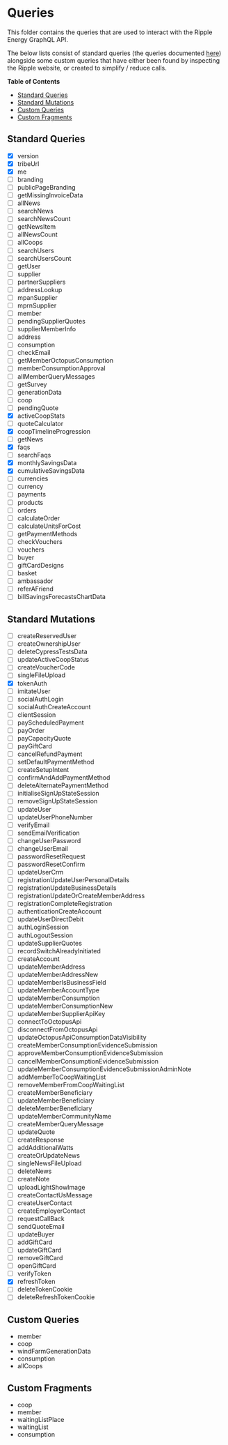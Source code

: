 # Queries

This folder contains the queries that are used to interact with the Ripple Energy GraphQL API.

The below lists consist of standard queries (the queries documented [here](https://rippleenergy.com/graphql)) alongside some custom queries that have either been found by inspecting the Ripple website, or created to simplify / reduce calls. 

**Table of Contents**

 - [Standard Queries](#standard-queries)  
 - [Standard Mutations](#standard-mutations)
 - [Custom Queries](#custom-queries)
 - [Custom Fragments](#custom-fragments)

## Standard Queries

 - [x] version
 - [x] tribeUrl
 - [x] me
 - [ ] branding
 - [ ] publicPageBranding
 - [ ] getMissingInvoiceData
 - [ ] allNews
 - [ ] searchNews
 - [ ] searchNewsCount
 - [ ] getNewsItem
 - [ ] allNewsCount
 - [ ] allCoops
 - [ ] searchUsers
 - [ ] searchUsersCount
 - [ ] getUser
 - [ ] supplier
 - [ ] partnerSuppliers
 - [ ] addressLookup
 - [ ] mpanSupplier
 - [ ] mprnSupplier
 - [ ] member
 - [ ] pendingSupplierQuotes
 - [ ] supplierMemberInfo
 - [ ] address
 - [ ] consumption
 - [ ] checkEmail
 - [ ] getMemberOctopusConsumption
 - [ ] memberConsumptionApproval
 - [ ] allMemberQueryMessages
 - [ ] getSurvey
 - [ ] generationData
 - [ ] coop
 - [ ] pendingQuote
 - [x] activeCoopStats
 - [ ] quoteCalculator
 - [x] coopTimelineProgression
 - [ ] getNews
 - [x] faqs
 - [ ] searchFaqs
 - [x] monthlySavingsData
 - [x] cumulativeSavingsData
 - [ ] currencies
 - [ ] currency
 - [ ] payments
 - [ ] products
 - [ ] orders
 - [ ] calculateOrder
 - [ ] calculateUnitsForCost
 - [ ] getPaymentMethods
 - [ ] checkVouchers
 - [ ] vouchers
 - [ ] buyer
 - [ ] giftCardDesigns
 - [ ] basket
 - [ ] ambassador
 - [ ] referAFriend
 - [ ] billSavingsForecastsChartData

## Standard Mutations

 - [ ] createReservedUser
 - [ ] createOwnershipUser
 - [ ] deleteCypressTestsData
 - [ ] updateActiveCoopStatus
 - [ ] createVoucherCode
 - [ ] singleFileUpload
 - [x] tokenAuth
 - [ ] imitateUser
 - [ ] socialAuthLogin
 - [ ] socialAuthCreateAccount
 - [ ] clientSession
 - [ ] payScheduledPayment
 - [ ] payOrder
 - [ ] payCapacityQuote
 - [ ] payGiftCard
 - [ ] cancelRefundPayment
 - [ ] setDefaultPaymentMethod
 - [ ] createSetupIntent
 - [ ] confirmAndAddPaymentMethod
 - [ ] deleteAlternatePaymentMethod
 - [ ] initialiseSignUpStateSession
 - [ ] removeSignUpStateSession
 - [ ] updateUser
 - [ ] updateUserPhoneNumber
 - [ ] verifyEmail
 - [ ] sendEmailVerification
 - [ ] changeUserPassword
 - [ ] changeUserEmail
 - [ ] passwordResetRequest
 - [ ] passwordResetConfirm
 - [ ] updateUserCrm
 - [ ] registrationUpdateUserPersonalDetails
 - [ ] registrationUpdateBusinessDetails
 - [ ] registrationUpdateOrCreateMemberAddress
 - [ ] registrationCompleteRegistration
 - [ ] authenticationCreateAccount
 - [ ] updateUserDirectDebit
 - [ ] authLoginSession
 - [ ] authLogoutSession
 - [ ] updateSupplierQuotes
 - [ ] recordSwitchAlreadyInitiated
 - [ ] createAccount
 - [ ] updateMemberAddress
 - [ ] updateMemberAddressNew
 - [ ] updateMemberIsBusinessField
 - [ ] updateMemberAccountType
 - [ ] updateMemberConsumption
 - [ ] updateMemberConsumptionNew
 - [ ] updateMemberSupplierApiKey
 - [ ] connectToOctopusApi
 - [ ] disconnectFromOctopusApi
 - [ ] updateOctopusApiConsumptionDataVisibility
 - [ ] createMemberConsumptionEvidenceSubmission
 - [ ] approveMemberConsumptionEvidenceSubmission
 - [ ] cancelMemberConsumptionEvidenceSubmission
 - [ ] updateMemberConsumptionEvidenceSubmissionAdminNote
 - [ ] addMemberToCoopWaitingList
 - [ ] removeMemberFromCoopWaitingList
 - [ ] createMemberBeneficiary
 - [ ] updateMemberBeneficiary
 - [ ] deleteMemberBeneficiary
 - [ ] updateMemberCommunityName
 - [ ] createMemberQueryMessage
 - [ ] updateQuote
 - [ ] createResponse
 - [ ] addAdditionalWatts
 - [ ] createOrUpdateNews
 - [ ] singleNewsFileUpload
 - [ ] deleteNews
 - [ ] createNote
 - [ ] uploadLightShowImage
 - [ ] createContactUsMessage
 - [ ] createUserContact
 - [ ] createEmployerContact
 - [ ] requestCallBack
 - [ ] sendQuoteEmail
 - [ ] updateBuyer
 - [ ] addGiftCard
 - [ ] updateGiftCard
 - [ ] removeGiftCard
 - [ ] openGiftCard
 - [ ] verifyToken
 - [x] refreshToken
 - [ ] deleteTokenCookie
 - [ ] deleteRefreshTokenCookie

## Custom Queries

 - member
 - coop
 - windFarmGenerationData
 - consumption
 - allCoops

## Custom Fragments

 - coop
 - member
 - waitingListPlace
 - waitingList
 - consumption
